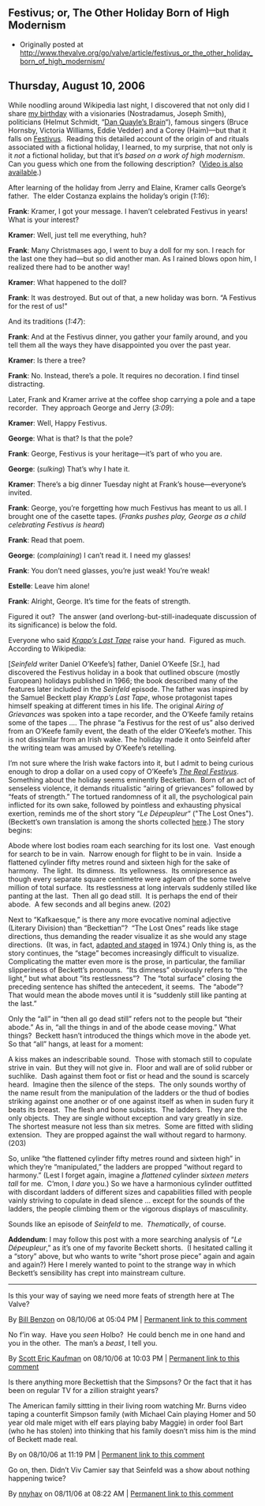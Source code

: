 ## Festivus; or, The Other Holiday Born of High Modernism

 * Originally posted at http://www.thevalve.org/go/valve/article/festivus_or_the_other_holiday_born_of_high_modernism/

##  Thursday, August 10, 2006 

While noodling around Wikipedia last night, I discovered that not only did I share [my birthday](http://en.wikipedia.org/wiki/December_23) with a visionaries (Nostradamus, Joseph Smith), politicians (Helmut Schmidt, “[Dan Quayle’s Brain](http://en.wikipedia.org/wiki/William_Kristol)“), famous singers (Bruce Hornsby, Victoria Williams, Eddie Vedder) and a Corey (Haim)—but that it falls on [Festivus](http://en.wikipedia.org/wiki/Festivus).  Reading this detailed account of the origin of and rituals associated with a fictional holiday, I learned, to my surprise, that not only is it _not_ a fictional holiday, but that it’s _based on a work of high modernism_.  Can you guess which one from the following description?  ([Video is also available](http://www.youtube.com/watch?v=uGvut4zr1HI).)

After learning of the holiday from Jerry and Elaine, Kramer calls George’s father.  The elder Costanza explains the holiday’s origin (_1:16_):

**Frank**: Kramer, I got your message. I haven’t celebrated Festivus in years! What is your interest?

**Kramer**: Well, just tell me everything, huh?

**Frank**: Many Christmases ago, I went to buy a doll for my son. I reach for the last one they had—but so did another man. As I rained blows opon him, I realized there had to be another way!

**Kramer**: What happened to the doll?

**Frank**: It was destroyed. But out of that, a new holiday was born. “A Festivus for the rest of us!"

And its traditions (_1:47_):

**Frank**: And at the Festivus dinner, you gather your family around, and you tell them all the ways they have disappointed you over the past year.

**Kramer**: Is there a tree?

**Frank**: No. Instead, there’s a pole. It requires no decoration. I find tinsel distracting.

Later, Frank and Kramer arrive at the coffee shop carrying a pole and a tape recorder.  They approach George and Jerry (_3:09_):

**Kramer**: Well, Happy Festivus.

**George**: What is that? Is that the pole?

**Frank**: George, Festivus is your heritage—it’s part of who you are.

**George**: (_sulking_) That’s why I hate it.

**Kramer**: There’s a big dinner Tuesday night at Frank’s house—everyone’s invited.

**Frank**: George, you’re forgetting how much Festivus has meant to us all. I brought one of the casette tapes. (_Franks pushes play, George as a child celebrating Festivus is heard_)

**Frank**: Read that poem.

**George**: (_complaining_) I can’t read it. I need my glasses!

**Frank**: You don’t need glasses, you’re just weak! You’re weak!

**Estelle**: Leave him alone!

**Frank**: Alright, George. It’s time for the feats of strength.

Figured it out?  The answer (and overlong-but-still-inadequate discussion of its significance) is below the fold.

Everyone who said [_Krapp’s Last Tape_](http://www.msu.edu/user/sullivan/BeckettKrapp.html) raise your hand.  Figured as much.  According to Wikipedia:

[_Seinfeld_ writer Daniel O’Keefe’s] father, Daniel O’Keefe [Sr.], had discovered the Festivus holiday in a book that outlined obscure (mostly European) holidays published in 1966; the book described many of the features later included in the _Seinfeld_ episode. The father was inspired by the Samuel Beckett play _Krapp’s Last Tape_, whose protagonist tapes himself speaking at different times in his life. The original _Airing of Grievances_ was spoken into a tape recorder, and the O’Keefe family retains some of the tapes .... The phrase “a Festivus for the rest of us” also derived from an O’Keefe family event, the death of the elder O’Keefe’s mother. This is not dissimilar from an Irish wake. The holiday made it onto Seinfeld after the writing team was amused by O’Keefe’s retelling.

I’m not sure where the Irish wake factors into it, but I admit to being curious enough to drop a dollar on a used copy of O’Keefe’s [_The Real Festivus_](http://www.amazon.com/exec/obidos/ASIN/0399532293/diesekoschmar-20).  Something about the holiday seems eminently Beckettian.  Born of an act of senseless violence, it demands ritualistic “airing of grievances” followed by “feats of strength.”  The tortued randomness of it all, the psychological pain inflicted for its own sake, followed by pointless and exhausting physical exertion, reminds me of the short story “_Le Dépeupleur_“ ("The Lost Ones").  (Beckett’s own translation is among the shorts collected [here](http://www.amazon.com/exec/obidos/ASIN/0802134904/diesekoschmar-20).)  The story begins:

Abode where lost bodies roam each searching for its lost one.  Vast enough for search to be in vain.  Narrow enough for flight to be in vain.  Inside a flattened cylinder fifty metres round and sixteen high for the sake of harmony.  The light.  Its dimness.  Its yellowness.  Its omnipresence as though every separate square centimetre were agleam of the some twelve million of total surface.  Its restlessness at long intervals suddenly stilled like panting at the last.  Then all go dead still.  It is perhaps the end of their abode.  A few seconds and all begins anew. (202)

Next to “Kafkaesque,” is there any more evocative nominal adjective (Literary Division) than “Beckettian”?  “The Lost Ones” reads like stage directions, thus demanding the reader visualize it as she would any stage directions.  (It was, in fact, [adapted and staged](http://www.irishplayography.com/search/play.asp?play_id=1765) in 1974.)  Only thing is, as the story continues, the “stage” becomes increasingly difficult to visualize.  Complicating the matter even more is the prose, in particular, the familiar slipperiness of Beckett’s pronouns.  “Its dimness” obviously refers to “the light,” but what about “its restlessness”?  The “total surface” closing the preceding sentence has shifted the antecedent, it seems.  The “abode”?  That would mean the abode moves until it is “suddenly still like panting at the last.”  

Only the “all” in “then all go dead still” refers not to the people but “their abode.”  As in, “all the things in and of the abode cease moving.”  What things?  Beckett hasn’t introduced the things which move in the abode yet.  So that “all” hangs, at least for a moment:

A kiss makes an indescribable sound.  Those with stomach still to copulate strive in vain.  But they will not give in.  Floor and wall are of solid rubber or suchlike.  Dash against them foot or fist or head and the sound is scarcely heard.  Imagine then the silence of the steps.  The only sounds worthy of the name result from the manipulation of the ladders or the thud of bodies striking against one another or of one against itself as when in suden fury it beats its breast.  The flesh and bone subsists.  The ladders.  They are the only objects.  They are single without exception and vary greatly in size.  The shortest measure not less than six metres.  Some are fitted with sliding extension.  They are propped against the wall without regard to harmony. (203)

So, unlike “the flattened cylinder fifty metres round and sixteen high” in which they’re “manipulated,” the ladders are propped “without regard to harmony.”  (Lest I forget again, imagine a _flattened_ cylinder _sixteen meters tall_ for me.  C’mon, I _dare_ you.)  So we have a harmonious cylinder outfitted with discordant ladders of different sizes and capabilities filled with people vainly striving to copulate in dead silence ... except for the sounds of the ladders, the people climbing them or the vigorous displays of masculinity.  

Sounds like an episode of _Seinfeld_ to me.  _Thematically_, of course.

**Addendum**: I may follow this post with a more searching analysis of “_Le Dépeupleur_,” as it’s one of my favorite Beckett shorts.  (I hesitated calling it a “story” above, but who wants to write “short prose piece” again and again and again?)  Here I merely wanted to point to the strange way in which Beckett’s sensibility has crept into mainstream culture.

---

Is this your way of saying we need more feats of strength here at The Valve?

By [Bill Benzon](http://new-savanna.blogspot.com/) on 08/10/06 at 05:04 PM | [Permanent link to this comment](http://www.thevalve.org/go/valve/article/festivus_or_the_other_holiday_born_of_high_modernism/#10950)
[]()

No f’in way.  Have you _seen_ Holbo?  He could bench me in one hand and you in the other.  The man’s a _beast_, I tell you.

By [Scott Eric Kaufman](http://acephalous.typepad.com) on 08/10/06 at 10:03 PM | [Permanent link to this comment](http://www.thevalve.org/go/valve/article/festivus_or_the_other_holiday_born_of_high_modernism/#10951)
[]()

Is there anything more Beckettish that the Simpsons? Or the fact that it has been on regular TV for a zillion straight years? 

The American family sittting in their living room watching Mr. Burns video taping a counterfit Simpson family (with Michael Cain playing Homer and 50 year old male miget with elf ears playing baby Maggie) in order fool Bart (who he has stolen) into thinking that his family doesn’t miss him is the mind of Beckett made real.

By  on 08/10/06 at 11:19 PM | [Permanent link to this comment](http://www.thevalve.org/go/valve/article/festivus_or_the_other_holiday_born_of_high_modernism/#10953)
[]()

Go on, then. Didn’t Viv Camier say that Seinfeld was a show about nothing happening twice?

By [nnyhav](http://nnyhav.blogspot.com) on 08/11/06 at 08:22 AM | [Permanent link to this comment](http://www.thevalve.org/go/valve/article/festivus_or_the_other_holiday_born_of_high_modernism/#10954)

